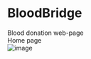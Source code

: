# BloodBridge
Blood donation web-page
<br>
Home page 
<br>
![image](https://github.com/user-attachments/assets/7047845b-ade0-40b7-a706-3ccc122dd0d9)
